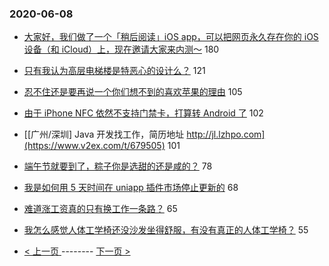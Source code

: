 ### 2020-06-08 
- [大家好，我们做了一个「稍后阅读」iOS app，可以把网页永久存在你的 iOS 设备（和 iCloud）上，现在邀请大家来内测～](https://www.v2ex.com/t/679554) 180
- [只有我认为高层电梯楼是特恶心的设计么？](https://www.v2ex.com/t/679585) 121
- [忍不住还是要再说一个你们想不到的喜欢苹果的理由](https://www.v2ex.com/t/679613) 105
- [由于 iPhone NFC 依然不支持门禁卡，打算转 Android 了](https://www.v2ex.com/t/679552) 102
- [[广州/深圳] Java 开发找工作，简历地址 http://jl.lzhpo.com](https://www.v2ex.com/t/679505) 101
- [端午节就要到了，粽子你是选甜的还是咸的？](https://www.v2ex.com/t/679644) 78
- [我是如何用 5 天时间在 uniapp 插件市场停止更新的](https://www.v2ex.com/t/679495) 68
- [难道涨工资真的只有换工作一条路？](https://www.v2ex.com/t/679562) 65
- [我怎么感觉人体工学椅还没沙发坐得舒服，有没有真正的人体工学椅？](https://www.v2ex.com/t/679557) 55 

- [ < 上一页 ](https://github.com/able8/v2ex-hot-record/blob/master/2020-06-07.md) -------- [ 下一页 > ](https://github.com/able8/v2ex-hot-record/blob/master/2020-06-09.md)